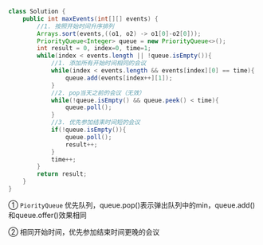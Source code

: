 ```java
class Solution {
    public int maxEvents(int[][] events) {
        //1. 按照开始时间升序排列
        Arrays.sort(events,((o1, o2) -> o1[0]-o2[0]));
        PriorityQueue<Integer> queue = new PriorityQueue<>();
        int result = 0, index=0, time=1;
        while(index < events.length || !queue.isEmpty()){
            //1. 添加所有开始时间相同的会议
            while(index < events.length && events[index][0] == time){
                queue.add(events[index++][1]);
            }
            //2. pop当天之前的会议（无效）
            while(!queue.isEmpty() && queue.peek() < time){
                queue.poll();
            }
            //3. 优先参加结束时间短的会议
            if(!queue.isEmpty()){
                queue.poll();
                result++;
            }
            time++;
        }
        return result;
    }
}
```

① `PiorityQueue` 优先队列，queue.pop()表示弹出队列中的min，queue.add()和queue.offer()效果相同

② 相同开始时间，优先参加结束时间更晚的会议










































